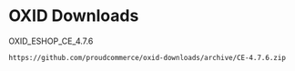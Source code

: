OXID Downloads
==============

OXID_ESHOP_CE_4.7.6

	https://github.com/proudcommerce/oxid-downloads/archive/CE-4.7.6.zip
